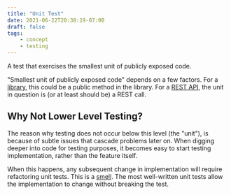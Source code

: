 ```yaml
---
title: "Unit Test"
date: 2021-06-22T20:38:19-07:00
draft: false
tags:
    - concept
    - testing
---
```


A test that exercises the smallest unit of publicly exposed code. 

"Smallest unit of publicly exposed code" depends on a few factors. For a [library](/glossary/library), this could be a public method in the library. For a [REST API](/glossary/rest), the unit in question is (or at least should be) a REST call.

## Why Not Lower Level Testing?

The reason why testing does not occur below this level (the "unit"), is because of subtle issues that cascade problems later on. When digging deeper into code for testing purposes, it becomes easy to start testing implementation, rather than the feature itself.

When this happens, any subsequent change in implementation will require refactoring unit tests. This is a [smell](/glossary/smell). The most well-written unit tests allow the implementation to change without breaking the test.
